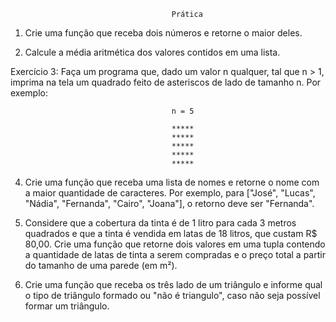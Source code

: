                                         Prática

1. Crie uma função que receba dois números e retorne o maior deles.

2. Calcule a média aritmética dos valores contidos em uma lista.

Exercício 3: Faça um programa que, dado um valor n qualquer, tal que n > 1, imprima na tela um quadrado feito de asteriscos de lado de tamanho n. Por exemplo:

                                        n = 5

                                        *****
                                        *****
                                        *****
                                        *****
                                        *****

4. Crie uma função que receba uma lista de nomes e retorne o nome com a maior quantidade de caracteres. Por exemplo, para ["José", "Lucas", "Nádia", "Fernanda", "Cairo", "Joana"], o retorno deve ser "Fernanda".


5. Considere que a cobertura da tinta é de 1 litro para cada 3 metros quadrados e que a tinta é vendida em latas de 18 litros, que custam R$ 80,00. Crie uma função que retorne dois valores em uma tupla contendo a quantidade de latas de tinta a serem compradas e o preço total a partir do tamanho de uma parede (em m²).

6. Crie uma função que receba os três lado de um triângulo e informe qual o tipo de triângulo formado ou "não é triangulo", caso não seja possível formar um triângulo.

